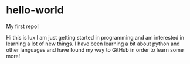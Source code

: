 # hello-world
My first repo!

Hi this is lux I am just getting started in programming and am interested in learning a lot of new things.  I have been learning a bit about python and other languages and have found my way to GitHub in order to learn some more!
